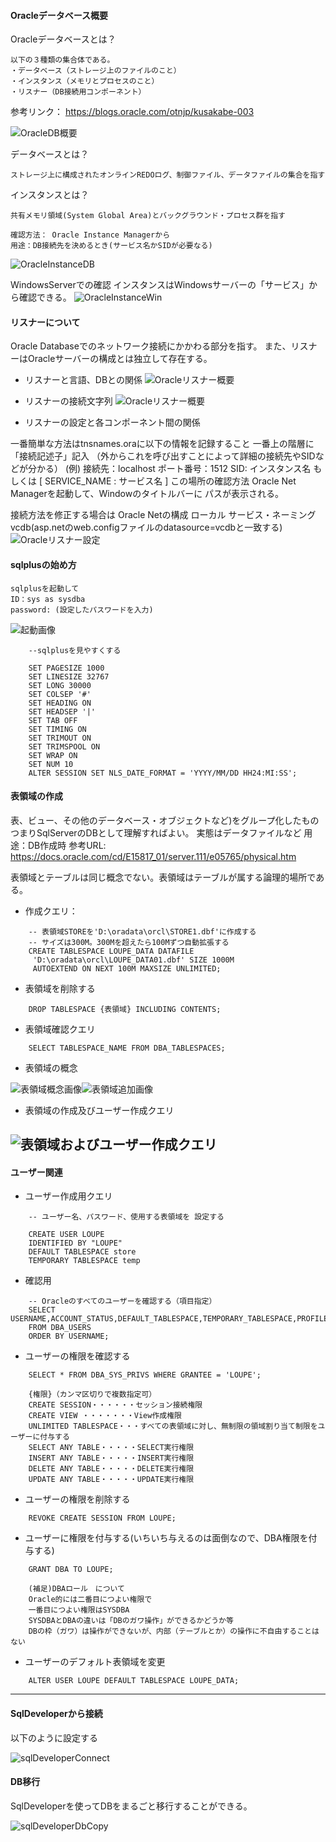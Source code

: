 
#### Oracleデータベース概要

Oracleデータベースとは？

    以下の３種類の集合体である。
    ・データベース（ストレージ上のファイルのこと）
    ・インスタンス（メモリとプロセスのこと）
    ・リスナー（DB接続用コンポーネント）
参考リンク： https://blogs.oracle.com/otnjp/kusakabe-003

![OracleDB概要](./00_Image/Oracle_architecture.jpg)

データベースとは？

    ストレージ上に構成されたオンラインREDOログ、制御ファイル、データファイルの集合を指す

インスタンスとは？

    共有メモリ領域(System Global Area)とバックグラウンド・プロセス群を指す

    確認方法： Oracle Instance Managerから
    用途：DB接続先を決めるとき(サービス名かSIDが必要なる)

![OracleInstanceDB](./00_Image/Oracle_dbAndInstance.jpg)

WindowsServerでの確認
インスタンスはWindowsサーバーの「サービス」から確認できる。
![OracleInstanceWin](./00_Image/OracleSetting_Service.png)

#### リスナーについて

Oracle Databaseでのネットワーク接続にかかわる部分を指す。
また、リスナーはOracleサーバーの構成とは独立して存在する。


- リスナーと言語、DBとの関係
![Oracleリスナー概要](./00_Image/Oracle_netservice.jpg)

- リスナーの接続文字列
![Oracleリスナー概要](./00_Image/Oracle_connectionStr.jpg)

- リスナーの設定と各コンポーネント間の関係

一番簡単な方法はtnsnames.oraに以下の情報を記録すること
一番上の階層に「接続記述子」記入
（外からこれを呼び出すことによって詳細の接続先やSIDなどが分かる）
(例)
接続先：localhost
ポート番号：1512
SID: インスタンス名 もしくは
[ SERVICE_NAME : サービス名 ]
この場所の確認方法
Oracle Net Managerを起動して、Windowのタイトルバーに
パスが表示される。

接続方法を修正する場合は
Oracle Netの構成
  ローカル
    サービス・ネーミング
      vcdb(asp.netのweb.configファイルのdatasource=vcdbと一致する)
![Oracleリスナー設定](./00_Image/OracleSetting_Listener.jpg)

#### sqlplusの始め方

    sqlplusを起動して
    ID：sys as sysdba
    password: (設定したパスワードを入力)

![起動画像](./00_Image/sqlplus_1.png)

```
    --sqlplusを見やすくする

    SET PAGESIZE 1000
    SET LINESIZE 32767
    SET LONG 30000
    SET COLSEP '#'
    SET HEADING ON
    SET HEADSEP '|'
    SET TAB OFF
    SET TIMING ON
    SET TRIMOUT ON
    SET TRIMSPOOL ON
    SET WRAP ON
    SET NUM 10
    ALTER SESSION SET NLS_DATE_FORMAT = 'YYYY/MM/DD HH24:MI:SS';
```

#### 表領域の作成

表、ビュー、その他のデータベース・オブジェクトなど)をグループ化したもの
つまりSqlServerのDBとして理解すればよい。
実態はデータファイルなど
用途：DB作成時
参考URL: https://docs.oracle.com/cd/E15817_01/server.111/e05765/physical.htm

表領域とテーブルは同じ概念でない。表領域はテーブルが属する論理的場所である。

- 作成クエリ：

```
    -- 表領域STOREを'D:\oradata\orcl\STORE1.dbf'に作成する
    -- サイズは300M。300Mを超えたら100Mずつ自動拡張する
    CREATE TABLESPACE LOUPE_DATA DATAFILE
     'D:\oradata\orcl\LOUPE_DATA01.dbf' SIZE 1000M
     AUTOEXTEND ON NEXT 100M MAXSIZE UNLIMITED;
```

-  表領域を削除する

```
    DROP TABLESPACE {表領域} INCLUDING CONTENTS;
```

- 表領域確認クエリ

```
    SELECT TABLESPACE_NAME FROM DBA_TABLESPACES;
```

- 表領域の概念

![表領域概念画像](./00_Image/表領域.gif)![表領域追加画像](./00_Image/表領域追加.gif)

- 表領域の作成及びユーザー作成クエリ


![表領域およびユーザー作成クエリ](./00_Image/TableSpace_User1.png)
---
#### ユーザー関連

- ユーザー作成用クエリ

```
    -- ユーザー名、パスワード、使用する表領域を 設定する

    CREATE USER LOUPE
    IDENTIFIED BY "LOUPE"
    DEFAULT TABLESPACE store
    TEMPORARY TABLESPACE temp

```
- 確認用

```
    -- Oracleのすべてのユーザーを確認する（項目指定） 
    SELECT USERNAME,ACCOUNT_STATUS,DEFAULT_TABLESPACE,TEMPORARY_TABLESPACE,PROFILE
    FROM DBA_USERS
    ORDER BY USERNAME;

```
- ユーザーの権限を確認する

```
    SELECT * FROM DBA_SYS_PRIVS WHERE GRANTEE = 'LOUPE';

    {権限}（カンマ区切りで複数指定可）
    CREATE SESSION・・・・・・セッション接続権限
    CREATE VIEW ・・・・・・・View作成権限
    UNLIMITED TABLESPACE・・・すべての表領域に対し、無制限の領域割り当て制限をユーザーに付与する
    SELECT ANY TABLE・・・・・SELECT実行権限
    INSERT ANY TABLE・・・・・INSERT実行権限
    DELETE ANY TABLE・・・・・DELETE実行権限
    UPDATE ANY TABLE・・・・・UPDATE実行権限
```
- ユーザーの権限を削除する

```
    REVOKE CREATE SESSION FROM LOUPE;
```
- ユーザーに権限を付与する(いちいち与えるのは面倒なので、DBA権限を付与する)

```
    GRANT DBA TO LOUPE;

    (補足)DBAロール　について
    Oracle的には二番目につよい権限で
    一番目につよい権限はSYSDBA
    SYSDBAとDBAの違いは「DBのガワ操作」ができるかどうか等
    DBの枠（ガワ）は操作ができないが、内部（テーブルとか）の操作に不自由することはない
```
- ユーザーのデフォルト表領域を変更

```
    ALTER USER LOUPE DEFAULT TABLESPACE LOUPE_DATA;
```
---


#### SqlDeveloperから接続

以下のように設定する


![sqlDeveloperConnect](./00_Image/OracleSetting_sqldeveloper.png)


#### DB移行

SqlDeveloperを使ってDBをまるごと移行することができる。


![sqlDeveloperDbCopy](./00_Image/SqlDeveloper_DB_Copy.png)
